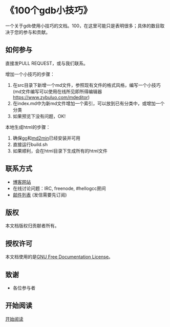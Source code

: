 # 《100个gdb小技巧》

一个关于gdb使用小技巧的文档。100，在这里可能只是表明很多；具体的数目取决于您的参与和贡献。

## 如何参与

直接发PULL REQUEST，或与我们联系。

增加一个小技巧的步骤：

1. 在src目录下新增一个md文件，参照现有文件的格式风格，编写一个小技巧 (md文件编写可以使用在线所见即所得编辑器 https://www.zybuluo.com/mdeditor)
2. 在index.md中为新md文件增加一个索引，可以放到已有分类中，或增加一个分类
3. 如果预览下没有问题，OK!

本地生成html的步骤：

1. 确保[go](http://code.google.com/p/go)和[md2min](https://github.com/fairlyblank/md2min)已经安装并可用
2. 直接运行build.sh
3. 如果顺利，会在html目录下生成所有的html文件

## 联系方式

- [博客网站](http://www.hellogcc.org)
- 在线讨论问题：IRC, freenode, #hellogcc房间
- [邮件列表](http://www.freelists.org/list/hellogcc) (发信需要先订阅)
 
## 版权

本文档版权归贡献者所有。

## 授权许可

本文档使用的是[GNU Free Documentation License](http://www.gnu.org/licenses/fdl.html)。

## 致谢

- 各位参与者


## 开始阅读
[开始阅读](<https://github.com/hellogcc/100-gdb-tips/blob/master/src/index.md>)

